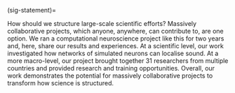 (sig-statement)=

How should we structure large-scale scientific efforts? Massively collaborative projects, which anyone, anywhere, can contribute to, are one option. We ran a computational neuroscience project like this for two years and, here, share our results and experiences. At a scientific level, our work investigated how networks of simulated neurons can localise sound. At a more macro-level, our project brought together 31 researchers from multiple countries and provided research and training opportunities. Overall, our work demonstrates the potential for massively collaborative projects to transform how science is structured.